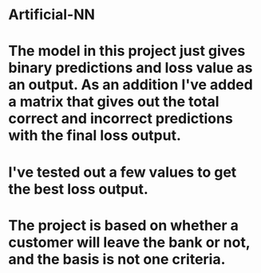 # Artificial-NN
# The model in this project just gives binary predictions and loss value as an output. As an addition I've added a matrix that gives out the total correct and incorrect predictions with the final loss output.
# I've tested out a few values to get the best loss output.
# The project is based on whether a customer will leave the bank or not, and the basis is not one criteria.
